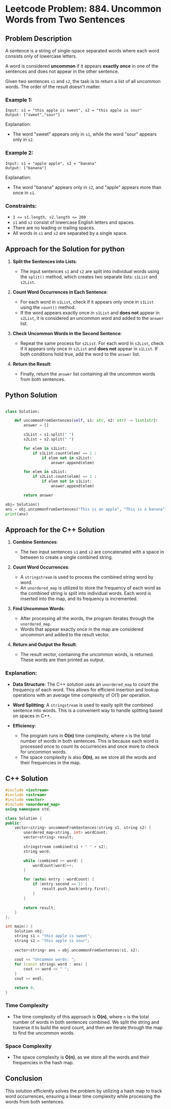 
# Leetcode Problem: 884. Uncommon Words from Two Sentences

## Problem Description

A sentence is a string of single-space separated words where each word consists only of lowercase letters.

A word is considered **uncommon** if it appears **exactly once** in one of the sentences and does not appear in the other sentence.

Given two sentences `s1` and `s2`, the task is to return a list of all uncommon words. The order of the result doesn't matter.

### Example 1:
```
Input: s1 = "this apple is sweet", s2 = "this apple is sour"
Output: ["sweet","sour"]
```
Explanation: 
- The word "sweet" appears only in `s1`, while the word "sour" appears only in `s2`.

### Example 2:
```
Input: s1 = "apple apple", s2 = "banana"
Output: ["banana"]
```
Explanation: 
- The word "banana" appears only in `s2`, and "apple" appears more than once in `s1`.

### Constraints:
- `1 <= s1.length, s2.length <= 200`
- `s1` and `s2` consist of lowercase English letters and spaces.
- There are no leading or trailing spaces.
- All words in `s1` and `s2` are separated by a single space.

## Approach for the Solution for python

1. **Split the Sentences into Lists**:
   - The input sentences `s1` and `s2` are split into individual words using the `split()` method, which creates two separate lists: `s1List` and `s2List`.

2. **Count Word Occurrences in Each Sentence**:
   - For each word in `s1List`, check if it appears only once in `s1List` using the `count()` method.
   - If the word appears exactly once in `s1List` and **does not** appear in `s2List`, it is considered an uncommon word and added to the `answer` list.

3. **Check Uncommon Words in the Second Sentence**:
   - Repeat the same process for `s2List`. For each word in `s2List`, check if it appears only once in `s2List` and **does not** appear in `s1List`. If both conditions hold true, add the word to the `answer` list.

4. **Return the Result**:
   - Finally, return the `answer` list containing all the uncommon words from both sentences.


## Python Solution

```python

class Solution:

    def uncommonFromSentences(self, s1: str, s2: str) -> list[str]:
        answer = []

        s1List = s1.split(" ")
        s2List = s2.split(" ")

        for elem in s1List:
            if s1List.count(elem) == 1 :
                if elem not in s2List:
                    answer.append(elem)

        for elem in s2List:
            if s2List.count(elem) == 1 :
                if elem not in s1List:
                    answer.append(elem)

        return answer

obj= Solution()
ans = obj.uncommonFromSentences("This is an apple", "This is a banana")
print(ans)

```

## Approach for the C++ Solution

1. **Combine Sentences**:
   - The two input sentences `s1` and `s2` are concatenated with a space in between to create a single combined string.

2. **Count Word Occurrences**:
   - A `stringstream` is used to process the combined string word by word.
   - An `unordered_map` is utilized to store the frequency of each word as the combined string is split into individual words. Each word is inserted into the map, and its frequency is incremented.

3. **Find Uncommon Words**:
   - After processing all the words, the program iterates through the `unordered_map`.
   - Words that appear exactly once in the map are considered uncommon and added to the result vector.

4. **Return and Output the Result**:
   - The result vector, containing the uncommon words, is returned. These words are then printed as output.

### Explanation:

- **Data Structure**: The C++ solution uses an `unordered_map` to count the frequency of each word. This allows for efficient insertion and lookup operations with an average time complexity of O(1) per operation.
  
- **Word Splitting**: A `stringstream` is used to easily split the combined sentence into words. This is a convenient way to handle splitting based on spaces in C++.

- **Efficiency**: 
   - The program runs in **O(n)** time complexity, where `n` is the total number of words in both sentences. This is because each word is processed once to count its occurrences and once more to check for uncommon words.
   - The space complexity is also **O(n)**, as we store all the words and their frequencies in the map.


## C++ Solution

```cpp
#include <iostream>
#include <sstream>
#include <vector>
#include <unordered_map>
using namespace std;

class Solution {
public:
    vector<string> uncommonFromSentences(string s1, string s2) {
        unordered_map<string, int> wordCount;
        vector<string> result;
        
        stringstream combined(s1 + " " + s2);
        string word;

        while (combined >> word) {
            wordCount[word]++;
        }

        for (auto& entry : wordCount) {
            if (entry.second == 1) {
                result.push_back(entry.first);
            }
        }
        
        return result;
    }
};

int main() {
    Solution obj;
    string s1 = "this apple is sweet";
    string s2 = "this apple is sour";
    
    vector<string> ans = obj.uncommonFromSentences(s1, s2);
    
    cout << "Uncommon words: ";
    for (const string& word : ans) {
        cout << word << " ";
    }
    cout << endl;

    return 0;
}

```




### Time Complexity
- The time complexity of this approach is **O(n)**, where `n` is the total number of words in both sentences combined. We split the string and traverse it to build the word count, and then we iterate through the map to find the uncommon words.

### Space Complexity
- The space complexity is **O(n)**, as we store all the words and their frequencies in the hash map.

## Conclusion
This solution efficiently solves the problem by utilizing a hash map to track word occurrences, ensuring a linear time complexity while processing the words from both sentences.
